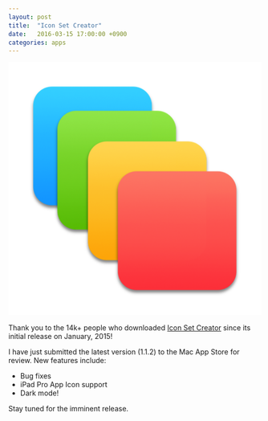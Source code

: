 ```yaml
---
layout: post
title:  "Icon Set Creator"
date:   2016-03-15 17:00:00 +0900
categories: apps 
---
```


![App Icon](/assets/images/IconSetCreator-512.png)

Thank you to the 14k+ people who downloaded [Icon Set Creator][AppStore-link] since its initial 
release on January, 2015!

I have just submitted the latest version (1.1.2) to the Mac App Store for review.
New features include:

- Bug fixes
- iPad Pro App Icon support
- Dark mode!

Stay tuned for the imminent release.

[AppStore-link]: https://itunes.apple.com/us/app/icon-set-creator/id939343785?mt=12